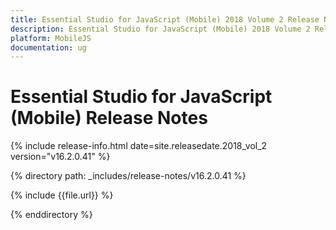 ```yaml
---
title: Essential Studio for JavaScript (Mobile) 2018 Volume 2 Release Notes
description: Essential Studio for JavaScript (Mobile) 2018 Volume 2 Release Notes
platform: MobileJS
documentation: ug
---
```


# Essential Studio for JavaScript (Mobile) Release Notes

{% include release-info.html date=site.releasedate.2018_vol_2  version="v16.2.0.41" %} 

{% directory path: _includes/release-notes/v16.2.0.41 %}

{% include {{file.url}} %}

{% enddirectory %}